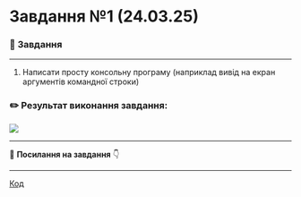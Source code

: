 # **Завдання №1 (24.03.25)**

### :scroll: **Завдання**
___
1. Написати просту консольну програму (наприклад вивід на екран аргументів командної строки)


### :pencil2: **Результат виконання завдання:**
  
![](https://cdn.discordapp.com/attachments/920360191524995152/1356612731117240330/ex1.png?ex=67ed338f&is=67ebe20f&hm=35e436dc28df5f4dec24d8bb0e311ea5f4509c60872cfa0af84f359486a2db77&)

  ___

:file_folder: **Посилання на завдання** :point_down:
  ___
[Код](https://github.com/avramenko13/Practice-2-OO-/blob/main/practice2avramenko/src/main/java/ex1/Main.java)
